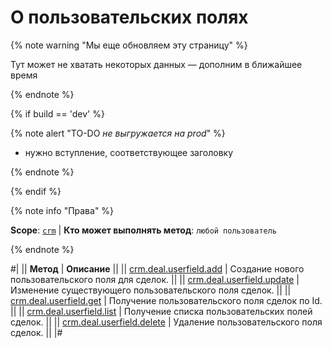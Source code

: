 # О пользовательских полях 

{% note warning "Мы еще обновляем эту страницу" %}

Тут может не хватать некоторых данных — дополним в ближайшее время

{% endnote %}

{% if build == 'dev' %}

{% note alert "TO-DO _не выгружается на prod_" %}

- нужно вступление, соответствующее заголовку

{% endnote %}

{% endif %}

{% note info "Права" %}

**Scope**: [`crm`](../../../scopes/permissions.md) | **Кто может выполнять метод**: `любой пользователь`

{% endnote %}

#|
|| **Метод** | **Описание** ||
|| [crm.deal.userfield.add](./crm-deal-userfield-add.md) | Создание нового пользовательского поля для сделок. ||
|| [crm.deal.userfield.update](./crm-deal-userfield-update.md) | Изменение существующего пользовательского поля сделок. ||
|| [crm.deal.userfield.get](./crm-deal-userfield-get.md) | Получение пользовательского поля сделок по Id. ||
|| [crm.deal.userfield.list](./crm-deal-userfield-list.md) | Получение списка пользовательских полей сделок. ||
|| [crm.deal.userfield.delete](./crm-deal-userfield-delete.md) | Удаление пользовательского поля сделок. ||
|#